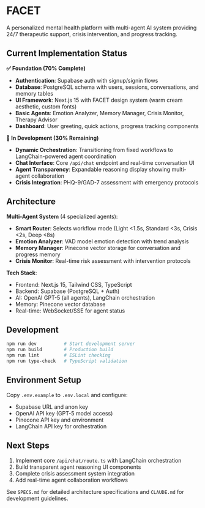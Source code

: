 # FACET

A personalized mental health platform with multi-agent AI system providing 24/7 therapeutic support, crisis intervention, and progress tracking.

## Current Implementation Status

**✅ Foundation (70% Complete)**
- **Authentication**: Supabase auth with signup/signin flows
- **Database**: PostgreSQL schema with users, sessions, conversations, and memory tables
- **UI Framework**: Next.js 15 with FACET design system (warm cream aesthetic, custom fonts)
- **Basic Agents**: Emotion Analyzer, Memory Manager, Crisis Monitor, Therapy Advisor
- **Dashboard**: User greeting, quick actions, progress tracking components

**🚧 In Development (30% Remaining)**
- **Dynamic Orchestration**: Transitioning from fixed workflows to LangChain-powered agent coordination
- **Chat Interface**: Core `/api/chat` endpoint and real-time conversation UI
- **Agent Transparency**: Expandable reasoning display showing multi-agent collaboration
- **Crisis Integration**: PHQ-9/GAD-7 assessment with emergency protocols

## Architecture

**Multi-Agent System** (4 specialized agents):
- **Smart Router**: Selects workflow mode (Light <1.5s, Standard <3s, Crisis <2s, Deep <8s)
- **Emotion Analyzer**: VAD model emotion detection with trend analysis
- **Memory Manager**: Pinecone vector storage for conversation and progress memory
- **Crisis Monitor**: Real-time risk assessment with intervention protocols

**Tech Stack**:
- Frontend: Next.js 15, Tailwind CSS, TypeScript
- Backend: Supabase (PostgreSQL + Auth)
- AI: OpenAI GPT-5 (all agents), LangChain orchestration
- Memory: Pinecone vector database
- Real-time: WebSocket/SSE for agent status

## Development

```bash
npm run dev          # Start development server
npm run build        # Production build  
npm run lint         # ESLint checking
npm run type-check   # TypeScript validation
```

## Environment Setup

Copy `.env.example` to `.env.local` and configure:
- Supabase URL and anon key
- OpenAI API key (GPT-5 model access)
- Pinecone API key and environment
- LangChain API key for orchestration

## Next Steps

1. Implement core `/api/chat/route.ts` with LangChain orchestration
2. Build transparent agent reasoning UI components
3. Complete crisis assessment system integration
4. Add real-time agent collaboration workflows

See `SPECS.md` for detailed architecture specifications and `CLAUDE.md` for development guidelines.
